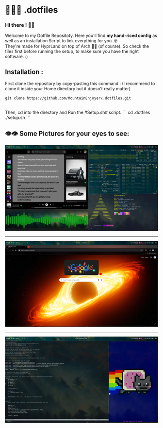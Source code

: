 # 👨🏻‍💻 .dotfiles
### Hi there ! 👋🏼<br/>
Welcome to my Dotfile Repositoty. Here you'll find <strong>my hand-riced config</strong> as well as an installation Script to link everything for you. 🤓 <br/> 
They're made for HyprLand on top of Arch 🙇🏼 (of course). So check the files first before running the setup, to make sure you have the right software. :) <br/>

## Installation :

First clone the repository by copy-pasting this command : (I recommend to clone it inside your Home directory but it doesn't really matter)
```
git clone https://github.com/MountainEnjoyer/.dotfiles.git
```
<br/>
Then, cd into the directory and Run the #Setup.sh# script.
```
cd .dotfiles
./setup.sh
```


## 👁👁 Some Pictures for your eyes to see:
![](https://github.com/MountainEnjoyer/.dotfiles/blob/main/ReadMe/show%20off.png)

---

![](https://github.com/MountainEnjoyer/.dotfiles/blob/main/ReadMe/chromium.png)

---

![](https://github.com/MountainEnjoyer/.dotfiles/blob/main/ReadMe/code.png)
